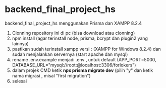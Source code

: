 # backend_final_project_hs
backend_final_project_hs menggunakan Prisma dan XAMPP 8.2.4

1. Clonning repository ini di pc (bisa download atau clonning)
2. npm install (agar terinstall node, prisma, bcrypt dan plugin2 yang lainnya)
3. pastikan sudah terinstall xampp versi : (XAMPP for Windows 8.2.4) dan sudah menjalankan servernya (start apache dan mysql)
4. rename .env.example menjadi .env , untuk default (APP_PORT=5000, DATABASE_URL="mysql://root:@localhost:3306/forlokers")
5. dalam projek CMD ketik **npx prisma migrate dev** (pilih "y" dan ketik nama migrasi , misal "first migration")
6. selesai
